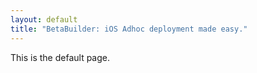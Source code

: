 ```yaml
---
layout: default
title: "BetaBuilder: iOS Adhoc deployment made easy."
---
```


This is the default page.
